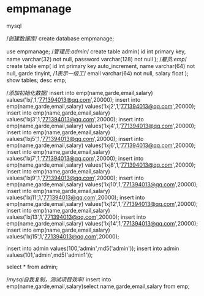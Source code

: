 # empmanage


mysql

/*创建数据库*/
create database empmanage;

use empmanage;
/*管理员:admin*/
create table admin(
	id int primary key,
	name varchar(32) not null,
	password varchar(128) not null
);
/*雇员:emp*/
create table emp(
	id int primary key auto_increment,
	name varchar(64) not null,
	garde tinyint,   /*1表示一级工*/
	email varchar(64) not null,
	salary float
);
show tables;
desc emp;

/*添加初始化数据*/
insert into emp(name,garde,email,salary) values('lxj',1,'771394013@qq.com',20000);
insert into emp(name,garde,email,salary) values('lxj2',1,'771394013@qq.com',20000);
insert into emp(name,garde,email,salary) values('lxj3',1,'771394013@qq.com',20000);
insert into emp(name,garde,email,salary) values('lxj4',1,'771394013@qq.com',20000);
insert into emp(name,garde,email,salary) values('lxj5',1,'771394013@qq.com',20000);
insert into emp(name,garde,email,salary) values('lxj6',1,'771394013@qq.com',20000);
insert into emp(name,garde,email,salary) values('lxj7',1,'771394013@qq.com',20000);
insert into emp(name,garde,email,salary) values('lxj8',1,'771394013@qq.com',20000);
insert into emp(name,garde,email,salary) values('lxj9',1,'771394013@qq.com',20000);
insert into emp(name,garde,email,salary) values('lxj10',1,'771394013@qq.com',20000);
insert into emp(name,garde,email,salary) values('lxj11',1,'771394013@qq.com',20000);
insert into emp(name,garde,email,salary) values('lxj12',1,'771394013@qq.com',20000);
insert into emp(name,garde,email,salary) values('lxj13',1,'771394013@qq.com',20000);
insert into emp(name,garde,email,salary) values('lxj14',1,'771394013@qq.com',20000);
insert into emp(name,garde,email,salary) values('lxj15',1,'771394013@qq.com',20000);

insert into admin values(100,'admin',md5('admin'));
insert into admin values(101,'admin',md5('admin1'));

select * from admin;


/*mysql自我复制，测试项目效率*/
insert into emp(name,garde,email,salary)select name,garde,email,salary from emp;

